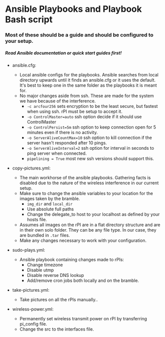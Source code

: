 Ansible Playbooks and Playbook Bash script
==========================================

### Most of these should be a guide and should be configured to your setup. ###

##### Read Ansible documentation or quick start guides first! #####

  * ansible.cfg:
      * Local ansible configs for the playbooks. Ansible searches from local directory upwards until it finds an ansible.cfg or it uses the default. It's best to keep one in the same folder as the playbooks it is meant for.
      * No major changes aside from ssh. These are made for the system we have because of the interference.
          * `-c arcfour256` sets encryption to be the least secure, but fastest when using ssh. rPI must be setup to accept it.
          * `-o ControlMaster=auto` ssh option decide if it should use ControlMaster
          * `-o ControlPersist=5m` ssh option to keep connection open for 5 minutes even if there is no activity.
          * `-o ServerAliveCountMax=10` ssh option to kill connection if the server hasn't responded after 10 pings.
          * `-o ServerAliveInterval=2` ssh option for interval in seconds to ping server when connected.
          * `pipelining = True` most new ssh versions should support this.

  * copy-pictures.yml:
      * The main workhorse of the ansible playbooks. Gathering facts is disabled due to the nature of the wireless interference in our current setup.
      * Make sure to change the ansible variables to your location for the images taken by the bramble.
          * `img_dir` and `local_dir`
          * Use absolute full paths
          * Change the delegate_to host to your localhost as defined by your hosts file.
      * Assumes all images on the rPI are in a flat directory structure and are in their own solo folder. They can be any file type. In our case, they are bundled in `.tar` files.
      * Make any changes necessary to work with your configuration.
      
  * sudo-plays.yml:
      * Ansible playbook containing changes made to rPIs:
          * Change timezone
          * Disable utmp
          * Disable reverse DNS lookup
          * Add/remove cron jobs both locally and on the bramble.
          
  * take-pictures.yml:
      * Take pictures on all the rPIs manually..
      
  * wireless-power.yml:
      * Permanently set wireless transmit power on rPI by transferring pi_config file.
      * Change the src to the interfaces file.
